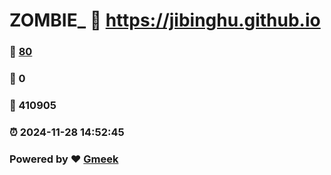 # ZOMBIE_ :link: https://jibinghu.github.io 
### :page_facing_up: [80](https://jibinghu.github.io/tag.html) 
### :speech_balloon: 0 
### :hibiscus: 410905 
### :alarm_clock: 2024-11-28 14:52:45 
### Powered by :heart: [Gmeek](https://github.com/Meekdai/Gmeek)
